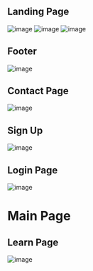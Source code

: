 <h2>Landing Page</h2>

![image](https://github.com/avnixm/CIELOES/assets/111229786/78d92ead-5cd4-448d-913d-af289b995766)
![image](https://github.com/avnixm/CIELOES/assets/111229786/708eebd4-ff13-4582-a7dc-3c1a2cca1869)
![image](https://github.com/avnixm/CIELOES/assets/111229786/aa643f23-3e0f-4ae4-a5fc-128c535fd114)

<h2>Footer</h2>

![image](https://github.com/avnixm/CIELOES/assets/111229786/b1d135ee-7ed5-4b0b-b4bb-e98693d3da64)

<h2>Contact Page</h2>

![image](https://github.com/avnixm/CIELOES/assets/111229786/b68ba445-fbe0-4da6-b998-6f8539a3c4a3)


<h2>Sign Up</h2>

![image](https://github.com/avnixm/CIELOES/assets/111229786/a6e6fe7d-a32e-42c8-94d6-ee3dc58ec26e)

<h2>Login Page</h2>

![image](https://github.com/avnixm/CIELOES/assets/111229786/855416d3-696e-42f7-819b-31843fd37333)

<h1>Main Page</h1>
<h2>Learn Page</h2>

![image](https://github.com/avnixm/CIELOES/assets/111229786/fdc04878-5582-4a1c-b757-d387b5ef9daa)
